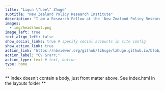 ```yaml
---
title: "Liqun \"Lee\" Zhuge"
subtitle: "New Zealand Policy Research Institute"
description: "I am a Research Fellow at the `New Zealand Policy Research Institute` (NZPRI, AUT). I earned my Ph.D. in Economics from `Boston University`. My research spans labor economics, development economics, environmental economics, and corporate finance. I investigate how social norms and public policies influence individual behavior, corporate environmental performance and innovation, as well as how environmental change affects individual welfare. I have extensive experience working with micro-level data on households, individuals, and firms. I specialize in advanced econometric methods and am proficient in programming across multiple languages and computing platforms."
images:
  - img/headshoot.png
image_left: true
text_align_left: false
show_social_links: true # specify social accounts in site config
show_action_link: true
action_link: "https://nbviewer.org/github/lzhuge/lzhuge.github.io/blob/main/CV.pdf"
action_label: "CV &rarr;"
action_type: text # text, button
type: home
---
```


** index doesn't contain a body, just front matter above.
See index.html in the layouts folder **
